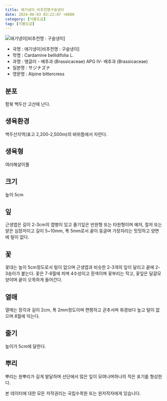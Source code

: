 ```yaml
---
title: 애기냉이_비추천명구슬냉이
date: 2024-06-03 03:22:07 +0800
category: [식물도감]
tag: [식물도감]
---
```




![애기냉이[비추천명 : 구슬냉이]](/fileUpload/plants/basic/Cruciferae/Cardamine/8413/2_th2.JPG)
- 국명 : 애기냉이[비추천명 : 구슬냉이]
- 학명 : Cardamine bellidifolia L.
- 과명 : 앵글러 - 배추과 (Brassicaceae) APG Ⅳ- 배추과 (Brassicaceae)
- 일본명 : サジナズナ
- 영문명 : Alpine bittercress


## 분포
함북 백두산 고산에 난다.
## 생육환경
백두산지역(표고 2,200-2,500m)의 바위틈에서 자란다.
## 생육형
여러해살이풀
## 크기
높이 5cm
## 잎
근생엽은 길이 2-3cm의 엽병이 있고 줄기잎은 반원형 또는 타원형이며 예저, 절저 또는 얕은 심장저이고 길이 5~10mm, 폭 5mm로서 끝이 둥글며 가장자리는 밋밋하고 양면에 털이 없다.  

## 꽃
꽃대는 높이 5cm정도로서 털이 없으며 근생엽과 비슷한 2-3개의 잎이 달리고 끝에 2-3송이가 붙는다. 꽃은 7-8월에 피며 4수성이고 흰색이며 꽃부리는 작고, 꽃잎은 달걀모양이며 끝이 오목하게 들어간다.
## 열매
열매는 장각과 길이 2cm, 폭 2mm정도이며 편평하고 곧추서며 화경보다 높고 털이 없으며 8월에 익는다.
## 줄기
높이가 5cm에 달한다.
## 뿌리
뿌리는 원뿌리가 길게 발달하며 선단에서 많은 잎이 모여나며하나의 작은 포기를 형성한다.






본 데이터에 대한 모든 저작권리는 국립수목원 또는 원저작자에게 있습니다.
